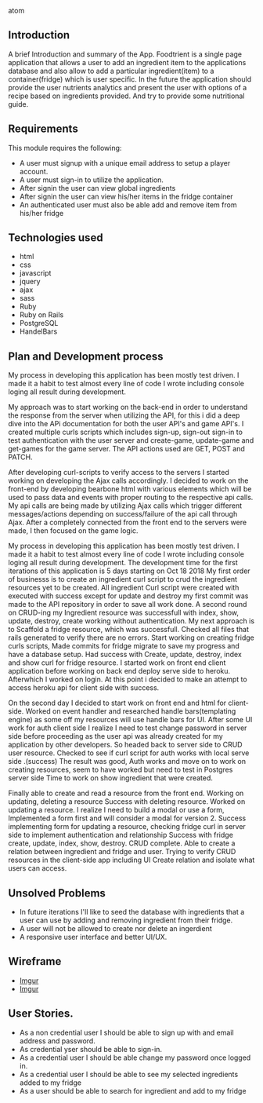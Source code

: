 atom
## Introduction

A brief Introduction and summary of the App.
Foodtrient is a single page application that allows a user to add an ingredient item to the applications database and also allow to add a particular ingredient(item) to a container(fridge) which is user specific.
In the future the application should provide the user nutrients analytics and present the user with options of a recipe based on ingredients provided. And try to provide some nutritional guide.

## Requirements

This module requires the following:
  - A user must signup with a unique email address to setup a player account.
  - A user must sign-in to utilize the application.
  - After signin the user can view global ingredients
  - After signin the user can view his/her items in the fridge container
  - An authenticated user must also be able add and remove item from his/her fridge



## Technologies used

* html
* css
* javascript
* jquery
* ajax
* sass
* Ruby
* Ruby on Rails
* PostgreSQL
* HandelBars

## Plan and Development process

My process in developing this application has been mostly test driven. I made it a habit to test almost every line of code I wrote including console loging all result during development.

My approach was to start working on the back-end in order to understand the response from the server when utilizing the API, for this i did a deep dive into the APi documentation for both the user API's and game API's. I created multiple curls scripts which includes sign-up, sign-out sign-in  to test authentication with the user server and create-game, update-game and get-games for the game server. The API actions used are GET, POST and PATCH.

After developing curl-scripts to verify access to the servers I started working on developing the Ajax calls accordingly. I decided to work on the front-end by developing bearbone html with various elements which will be used to pass data and events with proper routing to the respective api calls. My api calls are being made by utilizing Ajax calls which trigger different messages/actions depending on success/failure of the api call through Ajax. After a completely connected from the front end to the servers were made, I then focused on the game logic.

My process in developing this application has been mostly test driven. I made it a habit to test almost every line of code I wrote including console loging all result during development.
The development time for the first iterations of this application is 5 days starting on Oct 18 2018
My first order of businesss is to create an ingredient curl script to crud the ingredient resources yet to be created. All ingredient Curl script were created with executed with success except for update and destroy
my first commit was made to the API repository in order to save all work done.
A second round on CRUD-ing my Ingredient resource was successfull with index, show, update, destroy, create working without authentication.
My next approach is to Scaffold a fridge resource, which was successfull. Checked all files that rails generated to verify there are no errors. Start working on creating fridge curls scripts, Made commits for fridge migrate to save my progress and have a database setup. Had success with Create, update, destroy, index and show curl for fridge resource. I started work on front end client application before working on back end deploy serve side to heroku. Afterwhich I worked on login. At this point i decided to make an attempt to access heroku api for client side with success.

On the second day I decided to start work on front end and html for client-side.
Worked on event handler and researched handle bars(templating engine) as some off my resources will use handle bars for UI.
After some UI work for auth client side I realize I need to test change password in server side before proceeding as the user api was already created for my application by other developers. So headed back to server side to CRUD user resource. Checked to see if curl script for auth works with local serve side .(success)
The result was good, Auth works and move on to work on creating resources, seem to have worked but need to test in Postgres server side
Time to work on show ingredient that were created.

Finally able to create and read a resource from the front end. Working on updating, deleting  a resource Success with deleting resource.
Worked on updating a resource.
I realize I need to build a modal or use a form, Implemented a form first and will consider a modal for version 2.
Success implementing form for updating a resource, checking fridge curl in server side to implement authentication and relationship
Success with fridge create, update, index, show, destroy. CRUD complete.
Able to create a relation between ingredient and fridge and user.
Trying to verify CRUD resources in the client-side app including UI
Create relation and isolate what users can access.


## Unsolved Problems

  - In future iterations I'll like to seed the database with ingredients that a user can use by adding and removing ingredient from their fridge.
  - A user will not be allowed to create nor delete an ingerdient
  - A responsive user interface and better UI/UX.

## Wireframe
  - [Imgur](https://i.imgur.com/W4nCRCo.jpg)
  - [Imgur](https://i.imgur.com/CqP0sej.jpg)

## User Stories.
* As a non credential user I should be able to sign up with and email address and password.
* As credential yser should be able to sign-in.
* As a credential user I should be able change my password once logged in.
* As a credential user I should be able to see my selected ingredients added to my fridge
* As a user should be able to search for ingredient and add to my fridge
